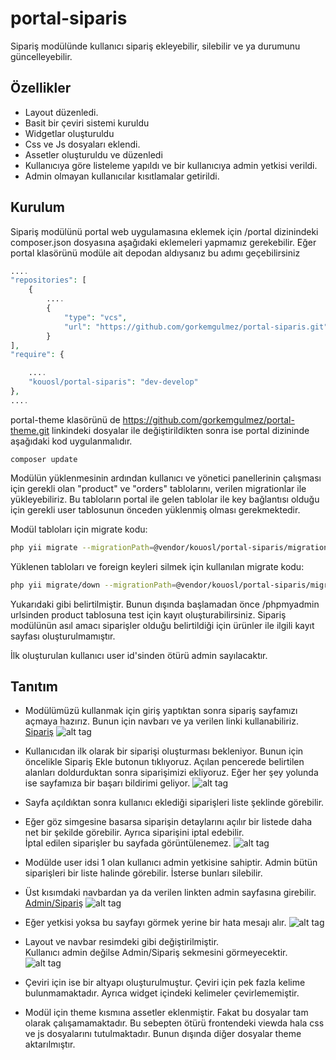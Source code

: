 # portal-siparis

Sipariş modülünde kullanıcı sipariş ekleyebilir, silebilir ve ya durumunu güncelleyebilir.

## Özellikler
* Layout düzenledi.
* Basit bir çeviri sistemi kuruldu
* Widgetlar oluşturuldu
* Css ve Js dosyaları eklendi.
* Assetler oluşturuldu ve düzenledi
* Kullanıcıya göre listeleme yapıldı ve bir kullanıcıya admin yetkisi verildi.
* Admin olmayan kullanıcılar kısıtlamalar getirildi.



## Kurulum
Sipariş modülünü portal web uygulamasına eklemek için /portal dizinindeki composer.json dosyasına aşağıdaki eklemeleri yapmamız gerekebilir. Eğer portal klasörünü modüle ait depodan aldıysanız bu adımı geçebilirsiniz


```php
....
"repositories": [
    {
        ....
        {
            "type": "vcs",
            "url": "https://github.com/gorkemgulmez/portal-siparis.git"
        }
],
"require": {

    ....   
    "kouosl/portal-siparis": "dev-develop"
},
....
```

portal-theme klasörünü de https://github.com/gorkemgulmez/portal-theme.git linkindeki dosyalar ile değiştirildikten sonra ise portal dizininde aşağıdaki kod uygulanmalıdır. 

```
composer update
```

Modülün yüklenmesinin ardından kullanıcı ve yönetici panellerinin çalışması için gerekli olan "product" ve "orders" tablolarını, verilen migrationlar ile yükleyebiliriz. Bu tabloların portal ile gelen tablolar ile key bağlantısı olduğu için gerekli user tablosunun önceden yüklenmiş olması gerekmektedir.

Modül tabloları için migrate kodu:


```bash
php yii migrate --migrationPath=@vendor/kouosl/portal-siparis/migrations --interactive=0
```

Yüklenen tabloları ve foreign keyleri silmek için kullanılan migrate kodu:

```bash
php yii migrate/down --migrationPath=@vendor/kouosl/portal-siparis/migrations --interactive=0
```

Yukarıdaki gibi belirtilmiştir. Bunun dışında başlamadan önce /phpmyadmin urlsinden product tablosuna test için kayıt oluşturabilirsiniz. Sipariş modülünün asıl amacı siparişler olduğu belirtildiği için ürünler ile ilgili kayıt sayfası oluşturulmamıştır.

İlk oluşturulan kullanıcı user id'sinden ötürü  admin sayılacaktır.


## Tanıtım
* Modülümüzü kullanmak için giriş yaptıktan sonra sipariş sayfamızı açmaya hazırız. Bunun için navbarı ve ya verilen linki kullanabiliriz. <br />
[Sipariş](http://portal.kouosl/siparis)
![alt tag](http://zekiesenalp.com/modul/1.png "Sipariş Sayfası")



* Kullanıcıdan ilk olarak bir siparişi oluşturması bekleniyor. Bunun için öncelikle Sipariş Ekle butonun tıklıyoruz. Açılan pencerede belirtilen alanları doldurduktan sonra siparişimizi ekliyoruz. Eğer her şey yolunda ise sayfamıza bir başarı bildirimi geliyor.
![alt tag](http://zekiesenalp.com/modul/2.png "Sipariş Ekleme")



* Sayfa açıldıktan sonra kullanıcı eklediği siparişleri liste şeklinde görebilir.
* Eğer göz simgesine basarsa siparişin detaylarını açılır bir listede daha net bir şekilde görebilir. Ayrıca siparişini iptal edebilir. <br />
İptal edilen siparişler bu sayfada görüntülenemez.
![alt tag](http://zekiesenalp.com/modul/3.png "Sipariş Detay")



* Modülde user idsi 1 olan kullanıcı admin yetkisine sahiptir. Admin bütün siparişleri bir liste halinde görebilir. İsterse bunları silebilir.
* Üst kısımdaki navbardan ya da verilen linkten admin sayfasına girebilir. <br />
[Admin/Sipariş](http://portal.kouosl/admin/siparis)
![alt tag](http://zekiesenalp.com/modul/4.png "Admin Paneli")


* Eğer yetkisi yoksa bu sayfayı görmek yerine bir hata mesajı alır.
![alt tag](http://zekiesenalp.com/modul/5.png "Admin Hata")



* Layout ve navbar resimdeki gibi değiştirilmiştir. <br />
Kullanıcı admin değilse Admin/Sipariş sekmesini görmeyecektir.
![alt tag](http://zekiesenalp.com/modul/6.png "Layout")


* Çeviri için ise bir altyapı oluşturulmuştur. Çeviri için pek fazla kelime bulunmamaktadır. Ayrıca widget içindeki kelimeler çevirlememiştir.

* Modül için theme kısmına assetler eklenmiştir. Fakat bu dosyalar tam olarak çalışamamaktadır. Bu sebepten ötürü frontendeki viewda hala css ve js dosyalarını tutulmaktadır. Bunun dışında diğer dosyalar theme aktarılmıştır.
